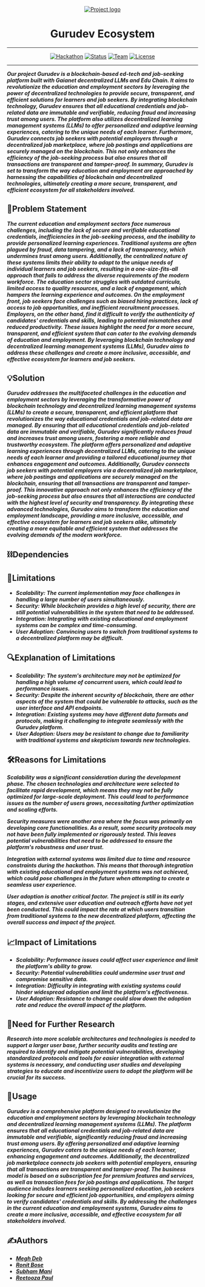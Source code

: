 <p align="center">
  <a href="" rel="noopener">
 <img src="https://i.imgur.com/AZ2iWek.png" alt="Project logo"></a>
</p>
<h1 align="center">Gurudev Ecosystem</h1>

<hr/>

<div align="center">

[![Hackathon](https://img.shields.io/badge/hackathon-EDUC%20A%20THON-orange.svg)](https://lemonade.social/e/2sVguBvU)
[![Status](https://img.shields.io/badge/status-ACTIVE-success.svg)](https://lemonade.social/e/2sVguBvU)
[![Team](https://img.shields.io/badge/team-TECH%20JANTA%20PARTY-red.svg)](https://lemonade.social/e/2sVguBvU)
[![License](https://img.shields.io/badge/license-MIT-blue.svg)](LICENSE.md)

</div>

---

**_Our project Gurudev is a blockchain-based ed-tech and job-seeking platform built with Gaianet decentralized LLMs and Edu Chain. It aims to revolutionize the education and employment sectors by leveraging the power of decentralized technologies to provide secure, transparent, and efficient solutions for learners and job seekers. By integrating blockchain technology, Gurudev ensures that all educational credentials and job-related data are immutable and verifiable, reducing fraud and increasing trust among users. The platform also utilizes decentralized learning management systems (LLMs) to offer personalized and adaptive learning experiences, catering to the unique needs of each learner. Furthermore, Gurudev connects job seekers with potential employers through a decentralized job marketplace, where job postings and applications are securely managed on the blockchain. This not only enhances the efficiency of the job-seeking process but also ensures that all transactions are transparent and tamper-proof. In summary, Gurudev is set to transform the way education and employment are approached by harnessing the capabilities of blockchain and decentralized technologies, ultimately creating a more secure, transparent, and efficient ecosystem for all stakeholders involved._**

## 🧐Problem Statement

**_The current education and employment sectors face numerous challenges, including the lack of secure and verifiable educational credentials, inefficiencies in the job-seeking process, and the inability to provide personalized learning experiences. Traditional systems are often plagued by fraud, data tampering, and a lack of transparency, which undermines trust among users. Additionally, the centralized nature of these systems limits their ability to adapt to the unique needs of individual learners and job seekers, resulting in a one-size-fits-all approach that fails to address the diverse requirements of the modern workforce. The education sector struggles with outdated curricula, limited access to quality resources, and a lack of engagement, which hampers the learning experience and outcomes. On the employment front, job seekers face challenges such as biased hiring practices, lack of access to job opportunities, and inefficient recruitment processes. Employers, on the other hand, find it difficult to verify the authenticity of candidates' credentials and skills, leading to potential mismatches and reduced productivity. These issues highlight the need for a more secure, transparent, and efficient system that can cater to the evolving demands of education and employment. By leveraging blockchain technology and decentralized learning management systems (LLMs), Gurudev aims to address these challenges and create a more inclusive, accessible, and effective ecosystem for learners and job seekers._**

## 💡Solution

**_Gurudev addresses the multifaceted challenges in the education and employment sectors by leveraging the transformative power of blockchain technology and decentralized learning management systems (LLMs) to create a secure, transparent, and efficient platform that revolutionizes the way educational credentials and job-related data are managed. By ensuring that all educational credentials and job-related data are immutable and verifiable, Gurudev significantly reduces fraud and increases trust among users, fostering a more reliable and trustworthy ecosystem. The platform offers personalized and adaptive learning experiences through decentralized LLMs, catering to the unique needs of each learner and providing a tailored educational journey that enhances engagement and outcomes. Additionally, Gurudev connects job seekers with potential employers via a decentralized job marketplace, where job postings and applications are securely managed on the blockchain, ensuring that all transactions are transparent and tamper-proof. This innovative approach not only enhances the efficiency of the job-seeking process but also ensures that all interactions are conducted with the highest level of security and transparency. By integrating these advanced technologies, Gurudev aims to transform the education and employment landscape, providing a more inclusive, accessible, and effective ecosystem for learners and job seekers alike, ultimately creating a more equitable and efficient system that addresses the evolving demands of the modern workforce._**

## ⛓️Dependencies

## 🚧Limitations

- **_Scalability: The current implementation may face challenges in handling a large number of users simultaneously._**
- **_Security: While blockchain provides a high level of security, there are still potential vulnerabilities in the system that need to be addressed._**
- **_Integration: Integrating with existing educational and employment systems can be complex and time-consuming._**
- **_User Adoption: Convincing users to switch from traditional systems to a decentralized platform may be difficult._**

## 🔍Explanation of Limitations

- **_Scalability: The system's architecture may not be optimized for handling a high volume of concurrent users, which could lead to performance issues._**
- **_Security: Despite the inherent security of blockchain, there are other aspects of the system that could be vulnerable to attacks, such as the user interface and API endpoints._**
- **_Integration: Existing systems may have different data formats and protocols, making it challenging to integrate seamlessly with the Gurudev platform._**
- **_User Adoption: Users may be resistant to change due to familiarity with traditional systems and skepticism towards new technologies._**

## 🛠️Reasons for Limitations

**_Scalability was a significant consideration during the development phase. The chosen technologies and architecture were selected to facilitate rapid development, which means they may not be fully optimized for large-scale deployment. This could lead to performance issues as the number of users grows, necessitating further optimization and scaling efforts._**

**_Security measures were another area where the focus was primarily on developing core functionalities. As a result, some security protocols may not have been fully implemented or rigorously tested. This leaves potential vulnerabilities that need to be addressed to ensure the platform's robustness and user trust._**

**_Integration with external systems was limited due to time and resource constraints during the hackathon. This means that thorough integration with existing educational and employment systems was not achieved, which could pose challenges in the future when attempting to create a seamless user experience._**

**_User adoption is another critical factor. The project is still in its early stages, and extensive user education and outreach efforts have not yet been conducted. This could impact the rate at which users transition from traditional systems to the new decentralized platform, affecting the overall success and impact of the project._**

## 📈Impact of Limitations

- **_Scalability: Performance issues could affect user experience and limit the platform's ability to grow._**
- **_Security: Potential vulnerabilities could undermine user trust and compromise sensitive data._**
- **_Integration: Difficulty in integrating with existing systems could hinder widespread adoption and limit the platform's effectiveness._**
- **_User Adoption: Resistance to change could slow down the adoption rate and reduce the overall impact of the platform._**

## 🔬Need for Further Research

**_Research into more scalable architectures and technologies is needed to support a larger user base, further security audits and testing are required to identify and mitigate potential vulnerabilities, developing standardized protocols and tools for easier integration with external systems is necessary, and conducting user studies and developing strategies to educate and incentivize users to adopt the platform will be crucial for its success._**

## 🎈Usage

**_Gurudev is a comprehensive platform designed to revolutionize the education and employment sectors by leveraging blockchain technology and decentralized learning management systems (LLMs). The platform ensures that all educational credentials and job-related data are immutable and verifiable, significantly reducing fraud and increasing trust among users. By offering personalized and adaptive learning experiences, Gurudev caters to the unique needs of each learner, enhancing engagement and outcomes. Additionally, the decentralized job marketplace connects job seekers with potential employers, ensuring that all transactions are transparent and tamper-proof. The business model is based on a subscription fee for premium features and services, as well as transaction fees for job postings and applications. The target audience includes learners seeking personalized education, job seekers looking for secure and efficient job opportunities, and employers aiming to verify candidates' credentials and skills. By addressing the challenges in the current education and employment systems, Gurudev aims to create a more inclusive, accessible, and effective ecosystem for all stakeholders involved._**

## ✍️Authors

- **_[Megh Deb](https://github.com/Megh2005)_**
- **_[Ronit Bose](https://github.com/rbose3)_**
- **_[Subham Mani](https://github.com/iSubhamMani)_**
- **_[Reetooza Paul](https://github.com/writuza005)_**
